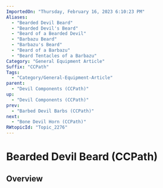 ```yaml
---
ImportedOn: "Thursday, February 16, 2023 6:10:23 PM"
Aliases:
  - "Bearded Devil Beard"
  - "Bearded Devil's Beard"
  - "Beard of a Bearded Devil"
  - "Barbazu Beard"
  - "Barbazu's Beard"
  - "Beard of a Barbazu"
  - "Beard Tentacles of a Barbazu"
Category: "General Equipment Article"
Suffix: "CCPath"
Tags:
  - "Category/General-Equipment-Article"
parent:
  - "Devil Components (CCPath)"
up:
  - "Devil Components (CCPath)"
prev:
  - "Barbed Devil Barbs (CCPath)"
next:
  - "Bone Devil Horn (CCPath)"
RWtopicId: "Topic_2276"
---
```

# Bearded Devil Beard (CCPath)
## Overview
